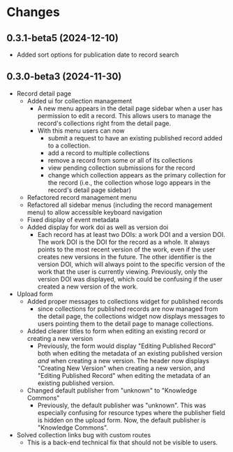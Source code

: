 <!-- This file is part of Knowledge Commons Works. -->
<!-- Copyright (C) 2024 Mesh Research. -->

# Changes

## 0.3.1-beta5 (2024-12-10)

- Added sort options for publication date to record search

## 0.3.0-beta3 (2024-11-30)

- Record detail page
    - Added ui for collection management
      - A new menu appears in the detail page sidebar when a user has permission to edit a record. This
      allows users to manage the record's collections right from the detail page.
      - With this menu users can now
        - submit a request to have an existing published record added to a collection.
        - add a record to multiple collections
        - remove a record from some or all of its collections
        - view pending collection submissions for the record
        - change which collection appears as the primary collection for the record (i.e., the collection whose logo appears in the record's detail page sidebar)
    - Refactored record management menu
    - Refactored all sidebar menus (including the record management menu) to allow accessible
      keyboard navigation
    - Fixed display of event metadata
    - Added display for work doi as well as version doi
        - Each record has at least two DOIs: a work DOI and a version DOI. The work DOI is the DOI for the record as a whole. It always points to the most recent version of the work, even if the user creates new versions in the future. The other identifier is the version DOI, which will always point to the specific version of the work that the user is currently viewing. Previously, only the version DOI was displayed, which could be confusing if the user created a new version of the work.
- Upload form
    - Added proper messages to collections widget for published records
        - since collections for published records are now managed from the detail page, the collections widget now displays messages to users pointing them to the detail page to manage collections.
    - Added clearer titles to form when editing an existing record
      or creating a new version
        - Previously, the form would display "Editing Published Record" both when editing the metadata of an existing published version *and* when creating a new version. The header now displays "Creating New Version" when creating a new version, and "Editing Published Record" when editing the metadata of an existing published version.
    - Changed default publisher from "unknown" to "Knowledge Commons"
        - Previously, the default publisher was "unknown". This was especially confusing for resource types where the publisher field is hidden on the upload form. Now, the default publisher is "Knowledge Commons".
- Solved collection links bug with custom routes
    - This is a back-end technical fix that should not be visible to users.
